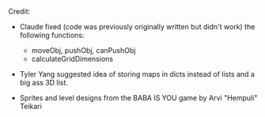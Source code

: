 Credit:
- Claude fixed (code was previously originally written but didn't work) the following functions:
    - moveObj, pushObj, canPushObj
    - calculateGridDimensions

- Tyler Yang suggested idea of storing maps in dicts instead of lists and a big ass 3D list. 

- Sprites and level designs from the BABA IS YOU game by Arvi "Hempuli" Teikari 
